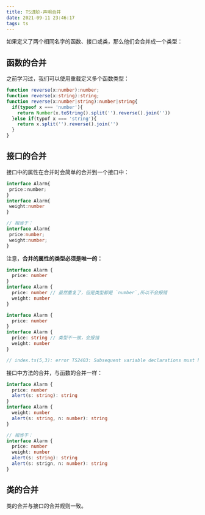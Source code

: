 ```yaml
---
title: TS进阶-声明合并
date: 2021-09-11 23:46:17
tags: ts
---
```


如果定义了两个相同名字的函数、接口或类，那么他们会合并成一个类型：
<!-- more -->

## 函数的合并

之前学习过，我们可以使用重载定义多个函数类型：

```ts
function reverse(x:number):number;
function reverse(x:string):string;
function reverse(x:number|string):number|string{
  if(typeof x === 'number'){
    return Number(x.toString().split('').reverse().join(''))
  }else if(typof x === 'string'){
    return x.split('').reverse().join('')
  }
}
```

## 接口的合并

接口中的属性在合并时会简单的合并到一个接口中：

```ts
interface Alarm{
 price：number;
}
interface Alarm{
 weight:number
}

// 相当于：
interface Alarm{
 price:number;
 weight:number;
}
```

注意，**合并的属性的类型必须是唯一的：**

```ts
interface Alarm {
  price: number
}
interface Alarm {
  price: number // 虽然重复了，但是类型都是 `number`,所以不会报错
  weight: number
}
```

```ts
interface Alarm {
  price: number
}
interface Alarm {
  price: string // 类型不一致，会报错
  weight: number
}

// index.ts(5,3): error TS2403: Subsequent variable declarations must have the same type.  Variable 'price' must be of type 'number', but here has type 'string'.
```

接口中方法的合并，与函数的合并一样：

```ts
interface Alarm {
  price: number
  alert(s: string): string
}
interface Alarm {
  weight: number
  alert(s: string, n: number): string
}

// 相当于：
interface Alarm {
  price: number
  weight: number
  alert(s: string): string
  alert(s: strign, n: number): string
}
```

## 类的合并

类的合并与接口的合并规则一致。
